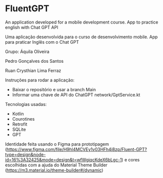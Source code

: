 # FluentGPT
An application developed for a mobile development course. App to practice english with Chat GPT API

Uma aplicação desenvolvida para o curso de desenvolvimento mobile. App para praticar Inglês com o Chat GPT

Grupo:
Áquila Oliveira

Pedro Gonçalves dos Santos

Ruan Crysthian Lima Ferraz

Instruções para rodar a aplicação:
- Baixar o repositório e usar a branch Main
- Informar uma chave de API do ChatGPT network/GptService.kt

Tecnologias usadas:
- Kotlin
- Courotines
- Retrofit
- SQLite
- GPT

Identidade feita usando o Figma para prototipagem (https://www.figma.com/file/H9hl4MCVEy1v03HFh4i8zp/Fluent-GPT?type=design&node-id=16%3A32425&mode=design&t=wfWgiqcKdeX6bLgc-1) e cores escolhidas com a ajuda do Material Theme Builder (https://m3.material.io/theme-builder#/dynamic)
